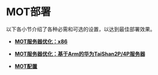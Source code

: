 # MOT部署

以下各小节介绍了各种必需和可选的设置，以达到最佳部署效果。

-   **[MOT服务器优化：x86](MOT服务器优化-x86.md)**  

-   **[MOT服务器优化：基于Arm的华为TaiShan2P/4P服务器](MOT服务器优化-基于Arm的华为TaiShan2P-4P服务器.md)**  

-   **[MOT配置](MOT配置.md)**  


